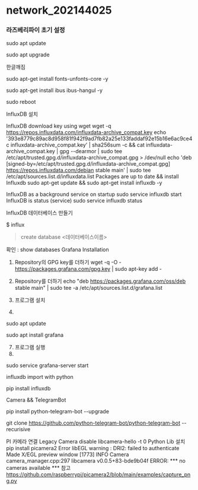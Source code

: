 # network_202144025
### 라즈베리파이 초기 설정
sudo apt update

sudo apt upgrade

한글깨짐

sudo apt-get install fonts-unfonts-core -y

sudo apt-get install ibus ibus-hangul -y

sudo reboot

InfluxDB 설치

InfluxDB download key using wget
wget -q https://repos.influxdata.com/influxdata-archive_compat.key
echo '393e8779c89ac8d958f81f942f9ad7fb82a25e133faddaf92e15b16e6ac9ce4c influxdata-archive_compat.key' | sha256sum -c && cat influxdata-archive_compat.key | gpg --dearmor | sudo tee /etc/apt/trusted.gpg.d/influxdata-archive_compat.gpg > /dev/null
echo 'deb [signed-by=/etc/apt/trusted.gpg.d/influxdata-archive_compat.gpg] https://repos.influxdata.com/debian stable main' | sudo tee /etc/apt/sources.list.d/influxdata.list
Packages are up to date && install Influxdb
 sudo apt-get update && sudo apt-get install influxdb -y


InfluxDB as a background service on startup
sudo service influxdb start
InfluxDB is status (service)
sudo service influxdb status

InfluxDB 데이터베이스 만들기

$ influx

>create database <데이터베이스이름>
>
확인 : show databases 
Grafana Installation
1. Repository의 GPG key를 더하기
wget -q -O - https://packages.grafana.com/gpg.key | sudo apt-key add -
2. Repository를 더하기
echo "deb https://packages.grafana.com/oss/deb stable main" | sudo tee -a /etc/apt/sources.list.d/grafana.list

4. 프로그램 설치
5. 
sudo apt update

sudo apt install grafana

7. 프로그램 실행
8. 
sudo service grafana-server start

influxdb import with python

pip install influxdb

Camera && TelegramBot

  pip install python-telegram-bot --upgrade
  
  git clone https://github.com/python-telegram-bot/python-telegram-bot --recurisive

  
PI 카메라 연결
Legacy Camera disable
  libcamera-hello -t 0
Python Lib 설치
  pip install picamera2
Error
libEGL warning : DRI2: failed to authenticate
Made X/EGL preview window
[1773] INFO Camera camera_manager.cpp:297 libcamera v0.0.5+83-bde9b04f
ERROR: *** no cameras available ***
참고
  https://github.com/raspberrypi/picamera2/blob/main/examples/capture_png.py
